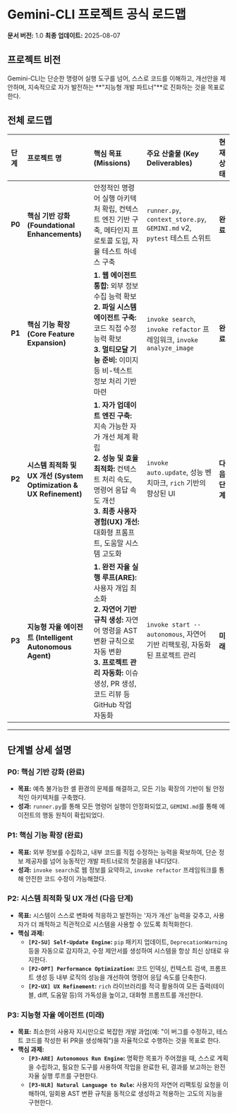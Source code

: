 # Gemini-CLI 프로젝트 공식 로드맵

**문서 버전:** 1.0
**최종 업데이트:** 2025-08-07

## 프로젝트 비전

Gemini-CLI는 단순한 명령어 실행 도구를 넘어, 스스로 코드를 이해하고, 개선안을 제안하며, 지속적으로 자가 발전하는 **"지능형 개발 파트너"**로 진화하는 것을 목표로 한다.

## 전체 로드맵

| 단계 | 프로젝트 명 | 핵심 목표 (Missions) | 주요 산출물 (Key Deliverables) | 현재 상태 |
| :--- | :--- | :--- | :--- | :--- |
| **P0** | **핵심 기반 강화 (Foundational Enhancements)** | 안정적인 명령어 실행 아키텍처 확립, 컨텍스트 엔진 기반 구축, 메타인지 프로토콜 도입, 자율 테스트 하네스 구축 | `runner.py`, `context_store.py`, `GEMINI.md` v2, `pytest` 테스트 스위트 | **완료** |
| **P1** | **핵심 기능 확장 (Core Feature Expansion)** | **1. 웹 에이전트 통합:** 외부 정보 수집 능력 확보<br>**2. 파일 시스템 에이전트 구축:** 코드 직접 수정 능력 확보<br>**3. 멀티모달 기능 준비:** 이미지 등 비-텍스트 정보 처리 기반 마련 | `invoke search`, `invoke refactor` 프레임워크, `invoke analyze_image` | **완료** |
| **P2** | **시스템 최적화 및 UX 개선 (System Optimization & UX Refinement)** | **1. 자가 업데이트 엔진 구축:** 지속 가능한 자가 개선 체계 확립<br>**2. 성능 및 효율 최적화:** 컨텍스트 처리 속도, 명령어 응답 속도 개선<br>**3. 최종 사용자 경험(UX) 개선:** 대화형 프롬프트, 도움말 시스템 고도화 | `invoke auto.update`, 성능 벤치마크, `rich` 기반의 향상된 UI | **다음 단계** |
| **P3** | **지능형 자율 에이전트 (Intelligent Autonomous Agent)** | **1. 완전 자율 실행 루프(ARE):** 사용자 개입 최소화<br>**2. 자연어 기반 규칙 생성:** 자연어 명령을 AST 변환 규칙으로 자동 변환<br>**3. 프로젝트 관리 자동화:** 이슈 생성, PR 생성, 코드 리뷰 등 GitHub 작업 자동화 | `invoke start --autonomous`, 자연어 기반 리팩토링, 자동화된 프로젝트 관리 | **미래** |

---

## 단계별 상세 설명

### P0: 핵심 기반 강화 (완료)
- **목표:** 예측 불가능한 셸 환경의 문제를 해결하고, 모든 기능 확장의 기반이 될 안정적인 아키텍처를 구축했다.
- **성과:** `runner.py`를 통해 모든 명령어 실행이 안정화되었고, `GEMINI.md`를 통해 에이전트의 행동 원칙이 확립되었다.

### P1: 핵심 기능 확장 (완료)
- **목표:** 외부 정보를 수집하고, 내부 코드를 직접 수정하는 능력을 확보하여, 단순 정보 제공자를 넘어 능동적인 개발 파트너로의 첫걸음을 내디뎠다.
- **성과:** `invoke search`로 웹 정보를 요약하고, `invoke refactor` 프레임워크를 통해 안전한 코드 수정이 가능해졌다.

### P2: 시스템 최적화 및 UX 개선 (다음 단계)
- **목표:** 시스템이 스스로 변화에 적응하고 발전하는 '자가 개선' 능력을 갖추고, 사용자가 더 쾌적하고 직관적으로 시스템을 사용할 수 있도록 최적화한다.
- **핵심 과제:**
    - **`[P2-SU] Self-Update Engine`:** `pip` 패키지 업데이트, `DeprecationWarning` 등을 자동으로 감지하고, 수정 제안서를 생성하여 시스템을 항상 최신 상태로 유지한다.
    - **`[P2-OPT] Performance Optimization`:** 코드 인덱싱, 컨텍스트 검색, 프롬프트 생성 등 내부 로직의 성능을 개선하여 명령어 응답 속도를 단축한다.
    - **`[P2-UX] UX Refinement`:** `rich` 라이브러리를 적극 활용하여 모든 출력(테이블, diff, 도움말 등)의 가독성을 높이고, 대화형 프롬프트를 개선한다.

### P3: 지능형 자율 에이전트 (미래)
- **목표:** 최소한의 사용자 지시만으로 복잡한 개발 과업(예: "이 버그를 수정하고, 테스트 코드를 작성한 뒤 PR을 생성해줘")을 자율적으로 수행하는 것을 목표로 한다.
- **핵심 과제:**
    - **`[P3-ARE] Autonomous Run Engine`:** 명확한 목표가 주어졌을 때, 스스로 계획을 수립하고, 필요한 도구를 사용하여 작업을 완료한 뒤, 결과를 보고하는 완전 자율 실행 루프를 구현한다.
    - **`[P3-NLR] Natural Language to Rule`:** 사용자의 자연어 리팩토링 요청을 이해하여, 일회용 AST 변환 규칙을 동적으로 생성하고 적용하는 고도의 지능을 구현한다.

